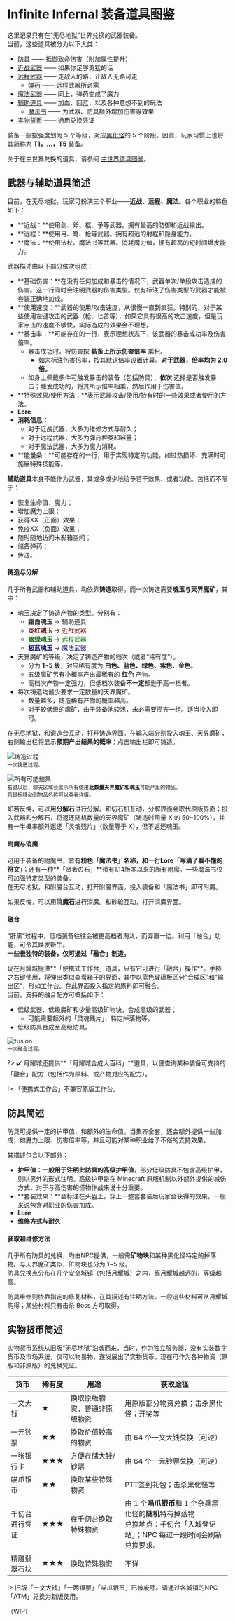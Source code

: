 # Infinite Infernal 装备道具图鉴

这里记录只有在“无尽地狱”世界兑换的武器装备。  
当前，这些道具被分为以下大类：

- [防具](#) —— 抵御致命伤害（附加属性提升）
- [近战武器](#) —— 如果你足够勇猛的话
- [远程武器](#) —— 走敌人的路，让敌人无路可走
  + [弹药](#) —— 远程武器所必需
- [魔法武器](#) —— 同上，弹药变成了魔力
- [辅助道具](#) —— 加血、回蓝，以及各种意想不到的玩法
  + [魔法书](#) —— 为武器、防具额外增加伤害等效果
- [实物货币](#实物货币简述) —— 通用兑换凭证

<!-- 注意：以上除弹药/货币以外，应单独设立页面 -->

装备一般按强度划为 5 个等级，对应[黑化怪](inf/mobs.md)的 5 个阶段。因此，玩家习惯上也将其简称为 **T1，...，T5** 装备。

关于在主世界兑换的道具，请参阅 [主世界道具图鉴](space/items.md)。

## 武器与辅助道具简述

目前，在无尽地狱，玩家可扮演三个职业——**近战、远程、魔法**。各个职业的特色如下：

- **近战：**使用剑、斧、棍、矛等武器。拥有最高的防御和近战输出。
- **远程：**使用弓、弩、枪等武器。拥有超远的射程和隐身能力。
- **魔法：**使用法杖、魔法书等武器。消耗魔力值，拥有超高的短时间爆发能力。

武器描述由以下部分依次组成：

- **基础伤害：**在没有任何加成和暴击的情况下，武器单次/单段攻击造成的伤害。这一行同时会注明武器的伤害类型。仅有标注了伤害类型的武器才能被套装正确地加成。
- **使用速度：**武器的使用/攻击速度，从很慢一直到疯狂。特别的，对于某些使用左键攻击的武器（枪、匕首等），如果它具有很高的攻击速度，但是玩家点击的速度不够快，实际造成的效果会不理想。
- **暴击率：**可能存在的一行，表示理想状态下，该武器的暴击成功率及伤害倍率。
  + 暴击成功时，将伤害按 **装备上所示伤害倍率** 乘积。
    * 如未标注伤害倍率，按其默认倍率设置计算。**对于武器，倍率均为 2.0 倍。**
  + 如身上佩戴多件可触发暴击的装备（包括防具），**依次** 选择是否触发暴击；触发成功的，将其所示倍率相乘，然后作用于伤害值。
- **特殊效果/使用方法：**表示武器攻击/使用/持有时的一些效果或者使用的方法。
- **Lore**
- **消耗信息：**
  + 对于近战武器，大多为维修方式与耐久；
  + 对于远程武器，大多为弹药种类和容量；
  + 对于魔法武器，大多为魔力消耗。
- **能量条：**可能存在的一行，用于实现特定的功能，如过热损坏、充满时可施展特殊技能等。

**辅助道具**本身不能作为武器，其或多或少地给予若干效果、或者功能。包括而不限于：
- 恢复生命值、魔力；
- 增加魔力上限；
- 获得XX（正面）效果；
- 免疫XX（负面）效果；
- 随时随地访问末影箱空间；
- 储备弹药；
- 传送。

#### 铸造与分解

几乎所有武器和辅助道具，均依靠**铸造**取得。而一次铸造需要**魂玉与天界魔矿**，其中：
- 魂玉决定了铸造产物的类型。分别有：
  + **霜白魂玉** → 辅助道具
  + <span style="color:#600;">**炎红魂玉** → 近战武器</span>
  + <span style="color:#060;">**幽绿魂玉** → 远程武器</span>
  + <span style="color:#006;">**极蓝魂玉** → 魔法武器</span>
- 天界魔矿的等级，决定了铸造产物的档次（或者“稀有度”）。
  + 分为 **1~5 级**，对应稀有度为 **白色、蓝色、绿色、紫色、金色**。
  + 五级魔矿另有小概率产出最稀有的 **红色** 产物。
  + 高档次产物一定强力，但低档次装备**不一定**都逊于高一档者。
- 每次铸造均最少要求一定数量的天界魔矿。
  + 数量越多，铸造稀有产物的概率越高。
  + 对于较低级的魔矿，由于装备池较浅，未必需要攒齐一组。适当投入即可。

在无尽地狱，和锻造台互动，打开铸造界面。在输入端分别投入魂玉、天界魔矿，右侧输出栏将显示**预期产出结果的概率**；点击输出栏即可铸造。

![铸造过程](../assets/images/inf/lootbox_beginning.png)  
<small>一次铸造过程。</small>

![所有可能结果](../assets/images/inf/lootbox_possibility.png)  
<small>右键以后，聊天区域会展示所有使用**此数量天界魔矿和魂玉**可能产出的物品。<br>将鼠标移动到物品名称可以查看详情。</small>

如若反悔，可以用**分解石**进行分解。和切石机互动，分解界面会取代原版界面；投入武器和分解石，将返还随机数量的天界魔矿（铸造时用量 X 的 50~100%），并有一半概率额外返还「灵魂残片」（数量等于 X），但不返还魂玉。

#### 附魔与消魔

可用于装备的附魔书，皆有**粉色「魔法书」名称，和一行Lore「写满了看不懂的符文」**；还有一种**「贤者の石」**带有1.14版本以来的所有附魔。一些魔法书仅可加强特定类型的装备。  
在无尽地狱，和附魔台互动，打开附魔界面。投入装备和「魔法书」即可附魔。

如果反悔，可以用**消魔石**进行消魔。和砂轮互动，打开消魔界面。

#### 融合

“肝黑”过程中，低档装备往往会被更高档者淘汰，而弃置一边。利用「融合」功能，可令其焕发新生。  
**一些极独特的装备，仅可通过「融合」制造。**

现在月耀城提供**「便携式工作台」道具，只有它可进行「融合」操作**。手持之右键使用，将弹出类似查看箱子的界面，其中以蓝色玻璃板区分“合成区”和“输出区”，形如工作台。在此界面投入指定的原料即可融合。  
当前，支持的融合配方可概括如下：

- 低级武器、低级魔矿和少量高级矿物块，合成高级的武器；
  + 可能需要额外的「灵魂残片」、特定掉落物等。
- 低级防具合成至高级防具。

![fusion](../assets/images/inf/gui-Fusion.png)  
<small>一次融合过程。</small>

?> :heavy_check_mark: 月耀城还提供**「月耀城合成大百科」**道具，以便查询某种装备可支持的「融合」配方（包括作为原料、或产物对应的配方）。

!> 「便携式工作台」不兼容原版工作台。

## 防具简述

防具可提供一定的护甲值，和额外的生命值。当集齐全套，还会额外提供一些加成，如魔力上限、伤害倍率等，并且可能对某种职业给予不俗的支持效果。

其描述包含以下部分：
- **护甲值：**一般用于注明此防具的**高级护甲值**，部分低级防具不包含高级护甲，则以另外的形式注明。高级护甲是在 Minecraft 原版机制以外额外提供的减伤方式，对于与高伤害的怪物作战来说十分重要。
- **套装效果：**会标注在头盔上。穿上一整套套装后玩家会获得的效果。一般来说包含对职业的伤害加成。
- **Lore**
- **维修方式与耐久**

#### 获取和维修方法

几乎所有防具的兑换，均由NPC提供，一般需**矿物块**和某种黑化怪特定的掉落物。与天界魔矿类似，矿物块也分为 1~5 级。  
防具兑换点分布在几个安全城镇（包括月耀城）之内，离月耀城越远的，等级越高。

防具维修则依靠指定的修复材料，在其描述有注明方法。一般这些材料可从月耀城购得；某些材料只有击杀 Boss 方可取得。



## 实物货币简述

实物货币系统从旧版“无尽地狱”沿袭而来，当时，作为独立服务器，没有实装数字货币及市场系统，仅可以物易物，遂发展出了实物货币。现在可作为各种物资（原版和非原版）的兑换凭证。

|货币|稀有度|用途|获取途径|
|-|-|-|-|
| 一文大钱 | ★ | 换取原版物资，普通非原版物资 | 用原版部分物资兑换；击杀黑化怪；开奖等 |
| 一元钞票 | ★★ | 换取价值较高的物资 | 由 64 个一文大钱兑换（可逆） |
| 一张银行卡 | ★★★ | 方便存储大钱/钞票 | 由 64 个一元钞票兑换（可逆） |
| 喵爪银币 | ★★ | 换取某些特殊物资 | PTT签到礼包；击杀黑化怪等 |
| 千仞台通行凭证 | ★★★ | 在千仞台换取特殊物资 | 由 1 个**喵爪银币**和 1 个杂兵黑化怪的**随机**特有掉落物<br>兑换地点：千仞台「入城登记站」；NPC 每过一段时间会刷新兑换要求。<!-- TBD：具体多久刷新一次？ --> |
| 精雕翡翠石块 | ★★★ | 换取特殊物资 | 不详 |



!> 旧版「一文大钱」「一两银票」「喵爪银币」已被废除。请通过各城镇的NPC「ATM」兑换为新版使用。

（WIP）